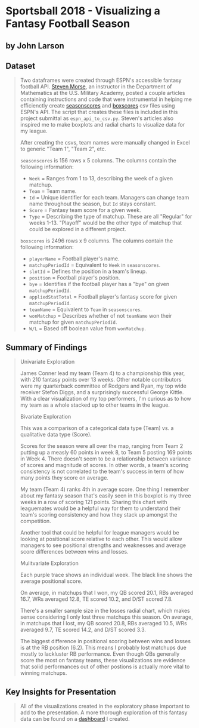 # Sportsball 2018 - Visualizing a Fantasy Football Season
## by John Larson


## Dataset

> Two dataframes were created through ESPN's accessible fantasy football API. [Steven Morse](https://stmorse.github.io/), an instructor in the Department of Mathematics at the U.S. Military Academy, posted a couple articles containing instructions and code that were instrumental in helping me efficienctly create [seasonscores](https://stmorse.github.io/journal/espn-fantasy-python.html) and [boxscores](https://stmorse.github.io/journal/espn-fantasy-2-python.html) csv files using ESPN's API. The script that creates these files is included in this project submittal as `espn_api_to_csv.py`. Steven's articles also inspired me to make boxplots and radial charts to visualize data for my league.
>
> After creating the csvs, team names were manually changed in Excel to generic "Team 1", "Team 2", etc.
>
> `seasonscores` is 156 rows x 5 columns. The columns contain the following information:
> 
>  - `Week` = Ranges from 1 to 13, describing the week of a given matchup.
>  - `Team` = Team name.
>  - `Id` = Unique identifier for each team. Managers can change team name throughout the season, but `Id` stays constant.
>  - `Score` = Fantasy team score for a given week.
>  - `Type` = Describing the type of matchup. These are all "Regular" for weeks 1-13. "Playoff" would be the other type of matchup that could be explored in a different project.
>
> `boxscores` is 2496 rows x 9 columns. The columns contain the following information:
> 
>  - `playerName` = Football player's name.
>  - `matchupPeriodId` = Equivalent to `Week` in `seasonscores`.
>  - `slotId` = Defines the position in a team's lineup.
>  - `position` = Football player's position.
>  - `bye` = Identifies if the football player has a "bye" on given `matchupPeriodId`.
>  - `appliedStatTotal` = Football player's fantasy score for given `matchupPeriodId`.
>  - `teamName` = Equivalent to `Team` in `seasonscores`.
>  - `wonMatchup` = Describes whether of not `teamName` won their matchup for given `matchupPeriodId`.
>  - `W/L` = Based off boolean value from `wonMatchup`.

## Summary of Findings

> Univariate Exploration
>
> James Conner lead my team (Team 4) to a championship this year, with 210 fantasy points over 13 weeks. Other notable contributors were my quarterback committee of Rodgers and Ryan, my top wide receiver Stefon Diggs, and a surprisingly successful George Kittle. With a clear visualization of my top performers, I'm curious as to how my team as a whole stacked up to other teams in the league.
>
> Bivariate Exploration
>
> This was a comparison of a categorical data type (Team) vs. a qualitative data type (Score).
>
> Scores for the season were all over the map, ranging from Team 2 putting up a measly 60 points in week 8, to Team 5 posting 169 points in Week 4. There doesn't seem to be a relationship between variance of scores and magnitude of scores. In other words, a team's scoring consistency is not correlated to the team's success in term of how many points they score on average.
>
> My team (Team 4) ranks 4th in average score. One thing I remember about my fantasy season that's easily seen in this boxplot is my three weeks in a row of scoring 121 points. Sharing this chart with leaguemates would be a helpful way for them to understand their team's scoring consistency and how they stack up amongst the competition.
>
> Another tool that could be helpful for league managers would be looking at positional score relative to each other. This would allow managers to see positional strengths and weaknesses and average score differences between wins and losses.
>
> Mulitvariate Exploration
>
> Each purple trace shows an individual week. The black line shows the average positional score.
>
> On average, in matchups that I won, my QB scored 20.1, RBs averaged 16.7, WRs averaged 12.8, TE scored 10.2, and D/ST scored 7.8.
>
> There's a smaller sample size in the losses radial chart, which makes sense considering I only lost three matchups this season. On average, in matchups that I lost, my QB scored 20.8, RBs averaged 10.5, WRs averaged 9.7, TE scored 14.2, and D/ST scored 3.3.
>
> The biggest difference in positional scoring between wins and losses is at the RB position (6.2). This means I probably lost matchups due mostly to lackluster RB performance. Even though QBs generally score the most on fantasy teams, these visualizations are evidence that solid performances out of other postions is actually more vital to winning matchups.

## Key Insights for Presentation

> All of the visualizations created in the exploratory phase important to add to the presentation. A more thorough exploration of this fantasy data can be found on a [dashboard](https://sportsball-2018-dashboard.herokuapp.com/) I created.